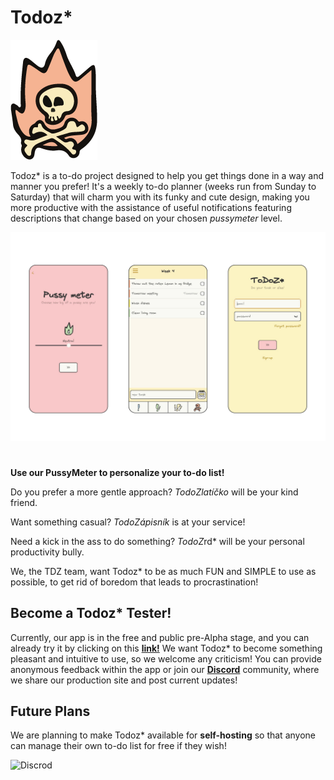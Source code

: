 # Todoz*
![Logo](/Images/Logo.png)

Todoz* is a to-do project designed to help you get things done in a way and manner you prefer! It's a weekly to-do planner (weeks run from Sunday to Saturday) that will charm you with its funky and cute design, making you more productive with the assistance of useful notifications featuring descriptions that change based on your chosen *pussymeter* level.

![Showcase](/Images/Showcase.png)

#

**Use our PussyMeter to personalize your to-do list!**

Do you prefer a more gentle approach? *TodoZlatíčko* will be your kind friend.

Want something casual? *TodoZápisník* is at your service!

Need a kick in the ass to do something? *TodoZ*rd* will be your personal productivity bully.

We, the TDZ team, want Todoz* to be as much FUN and SIMPLE to use as possible, to get rid of boredom that leads to procrastination!

## Become a Todoz* Tester!

Currently, our app is in the free and public pre-Alpha stage, and you can already try it by clicking on this **[link!](https://todoz.app/)** We want Todoz* to become something pleasant and intuitive to use, so we welcome any criticism! You can provide anonymous feedback within the app or join our **[Discord](https://discord.gg/cP9Xa5TcuX)** community, where we share our production site and post current updates!
## Future Plans
We are planning to make Todoz* available for **self-hosting** so that anyone can manage their own to-do list for free if they wish!

![Discrod](/Images/Discrod.png)



